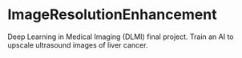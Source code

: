 # ImageResolutionEnhancement
Deep Learning in Medical Imaging (DLMI) final project. Train an AI to upscale ultrasound images of liver cancer.
